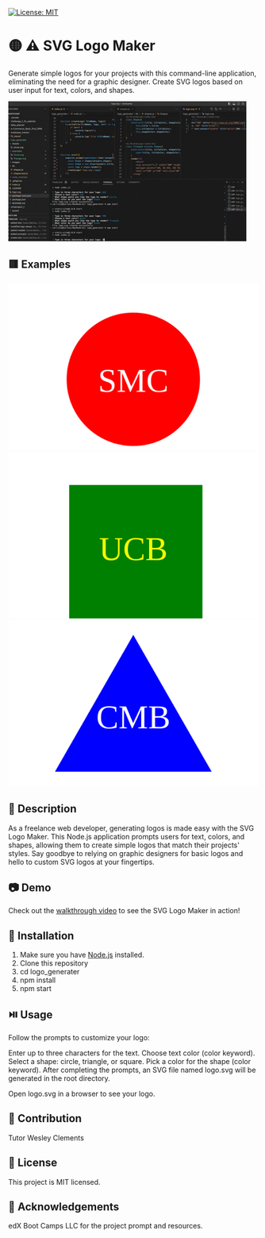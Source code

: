 [![License: MIT](https://img.shields.io/badge/License-MIT-yellow.svg)](https://opensource.org/licenses/MIT)
# 🟡 ⚠️ SVG Logo Maker

Generate simple logos for your projects with this command-line application, eliminating the need for a graphic designer. Create SVG logos based on user input for text, colors, and shapes.

![Generated Logo](assets/Logo_generator.gif)
## 🟥 Examples
![Red Circle Logo](examples/Circle.svg)![Green Square Logo](examples/Square.svg)![Alt text](examples/Triangle.svg)
## 🌟 Description

As a freelance web developer, generating logos is made easy with the SVG Logo Maker. This Node.js application prompts users for text, colors, and shapes, allowing them to create simple logos that match their projects' styles. Say goodbye to relying on graphic designers for basic logos and hello to custom SVG logos at your fingertips.

## 📷 Demo

Check out the [walkthrough video](https://www.youtube.com/watch?v=JcDVUDPgbX0) to see the SVG Logo Maker in action!

## 🚀 Installation
1. Make sure you have [Node.js](https://nodejs.org/) installed.
2. Clone this repository
3. cd logo_generater
4. npm install
5. npm start


## ⏯️ Usage

Follow the prompts to customize your logo:

Enter up to three characters for the text.
Choose text color (color keyword).
Select a shape: circle, triangle, or square.
Pick a color for the shape (color keyword).
After completing the prompts, an SVG file named logo.svg will be generated in the root directory.

Open logo.svg in a browser to see your logo.

## 🤝 Contribution
Tutor Wesley Clements
## 📄 License
This project is MIT licensed.
## 👏 Acknowledgements
edX Boot Camps LLC for the project prompt and resources.